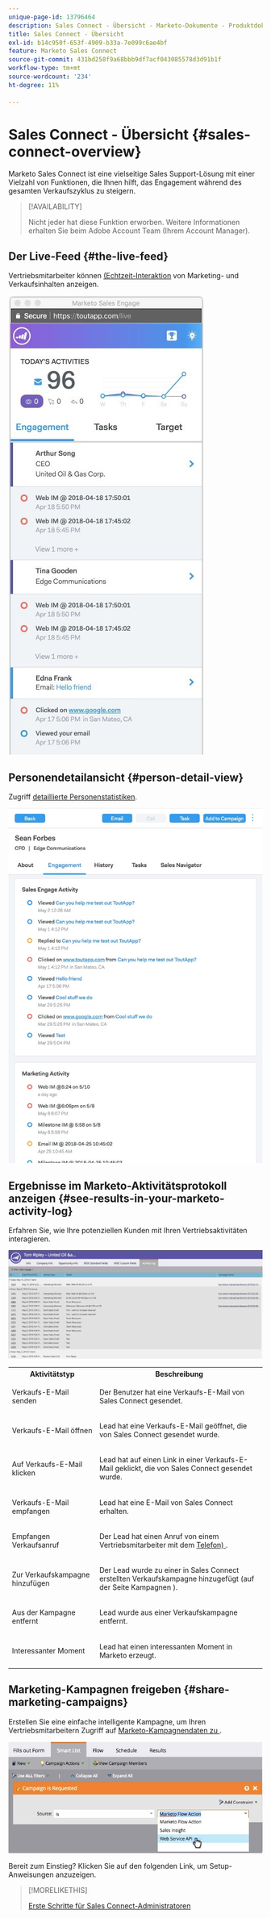 ```yaml
---
unique-page-id: 13796464
description: Sales Connect - Übersicht - Marketo-Dokumente - Produktdokumentation
title: Sales Connect - Übersicht
exl-id: b14c950f-653f-4909-b33a-7e099c6ae4bf
feature: Marketo Sales Connect
source-git-commit: 431bd258f9a68bbb9df7acf043085578d3d91b1f
workflow-type: tm+mt
source-wordcount: '234'
ht-degree: 11%

---
```


# Sales Connect - Übersicht {#sales-connect-overview}

Marketo Sales Connect ist eine vielseitige Sales Support-Lösung mit einer Vielzahl von Funktionen, die Ihnen hilft, das Engagement während des gesamten Verkaufszyklus zu steigern.

>[!AVAILABILITY]
>
>Nicht jeder hat diese Funktion erworben. Weitere Informationen erhalten Sie beim Adobe Account Team (Ihrem Account Manager).

## Der Live-Feed {#the-live-feed}

Vertriebsmitarbeiter können [ (Echtzeit-Interaktion](/help/marketo/product-docs/marketo-sales-connect/email/the-live-feed/live-feed-overview.md) von Marketing- und Verkaufsinhalten anzeigen.

![](assets/engagement.jpg)

## Personendetailansicht {#person-detail-view}

Zugriff [detaillierte Personenstatistiken](/help/marketo/product-docs/marketo-sales-connect/people/person-detail-view.md).

![](assets/2018-05-11-at-3.28-pm.jpg)

## Ergebnisse im Marketo-Aktivitätsprotokoll anzeigen {#see-results-in-your-marketo-activity-log}

Erfahren Sie, wie Ihre potenziellen Kunden mit Ihren Vertriebsaktivitäten interagieren.

![](assets/2018-05-11-at-3.30-pm.jpg)

<table> 
 <tbody> 
  <tr> 
   <th>Aktivitätstyp</th> 
   <th>Beschreibung</th> 
  </tr> 
  <tr> 
   <td><p>Verkaufs-E-Mail senden</p></td> 
   <td><p>Der Benutzer hat eine Verkaufs-E-Mail von Sales Connect gesendet.</p></td> 
  </tr> 
  <tr> 
   <td><p>Verkaufs-E-Mail öffnen</p></td> 
   <td><p>Lead hat eine Verkaufs-E-Mail geöffnet, die von Sales Connect gesendet wurde.</p></td> 
  </tr> 
  <tr> 
   <td><p>Auf Verkaufs-E-Mail klicken</p></td> 
   <td><p>Lead hat auf einen Link in einer Verkaufs-E-Mail geklickt, die von Sales Connect gesendet wurde.</p></td> 
  </tr> 
  <tr> 
   <td colspan="1"><p>Verkaufs-E-Mail empfangen</p></td> 
   <td colspan="1"><p>Lead hat eine E-Mail von Sales Connect erhalten.</p></td> 
  </tr> 
  <tr> 
   <td colspan="1"><p>Empfangen Verkaufsanruf</p></td> 
   <td colspan="1"><p>Der Lead hat einen Anruf von einem Vertriebsmitarbeiter mit dem <a href="/help/marketo/product-docs/marketo-sales-connect/phone/sales-phone-overview.md" rel="nofollow">Telefon) </a>.</p></td> 
  </tr> 
  <tr> 
   <td colspan="1"><p>Zur Verkaufskampagne hinzufügen</p></td> 
   <td colspan="1"><p>Der Lead wurde zu einer in Sales Connect erstellten Verkaufskampagne hinzugefügt (auf der Seite Kampagnen ).</p></td> 
  </tr> 
  <tr> 
   <td colspan="1"><p>Aus der Kampagne entfernt</p></td> 
   <td colspan="1"><p>Lead wurde aus einer Verkaufskampagne entfernt.</p></td> 
  </tr> 
  <tr> 
   <td colspan="1"><p>Interessanter Moment</p></td> 
   <td colspan="1"><p>Lead hat einen interessanten Moment in Marketo erzeugt.</p></td> 
  </tr> 
 </tbody> 
</table>

## Marketing-Kampagnen freigeben {#share-marketing-campaigns}

Erstellen Sie eine einfache intelligente Kampagne, um Ihren Vertriebsmitarbeitern Zugriff auf [Marketo-Kampagnendaten zu ](/help/marketo/product-docs/marketo-sales-connect/marketo/make-a-campaign-visible-to-sales-connect-users.md).

![](assets/campaign-is-requested.jpg)

Bereit zum Einstieg? Klicken Sie auf den folgenden Link, um Setup-Anweisungen anzuzeigen.

>[!MORELIKETHIS]
>
>[Erste Schritte für Sales Connect-Administratoren](/help/marketo/product-docs/marketo-sales-connect/getting-started/getting-started-guide-for-sales-connect-admins.md)
